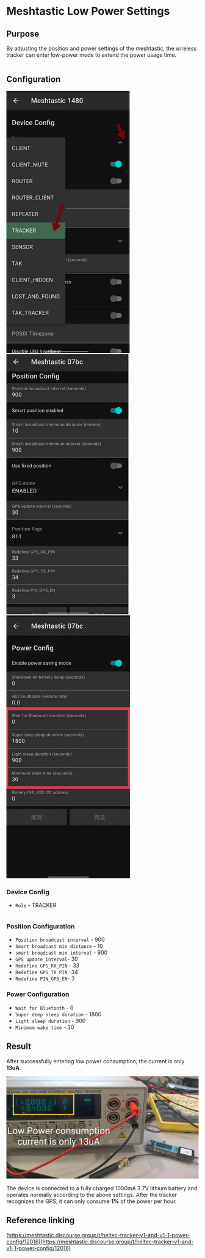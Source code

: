 # Meshtastic Low Power Settings

## Purpose
By adjusting the position and power settings of the meshtastic, the wireless tracker can enter low-power mode to extend the power usage time.

``` {Tip} If you are not familiar with Meshtastic, you can refer to this link: [Introduction to Meshtastic](https://docs.heltec.org/en/node/esp32/meshtastick.html#).
```

## Configuration

![](img/how_to_make_heltec_wireless_tracker_battery_last_longer/01.jpg)![](img/how_to_make_heltec_wireless_tracker_battery_last_longer/02.jpg)![](img/how_to_make_heltec_wireless_tracker_battery_last_longer/03.jpg)

### Device Config

- `Role` - TRACKER

``` {Tips} Only the tracker mode and sensor mode in meshtastic can enter the low power consumption mode.
```

### Position Configuration

- `Position broadcast interval` - 900
- `Smart broadcast min distance` - 10
- `smart broadcast min interval` - 900
- `GPS update interval`- 30
- `Redefine GPS_RX_PIN` - 33
- `Redefine GPS_TX_PIN` -34
- `Redefine PIN_GPS_EN`- 3



### Power Configuration

- `Wait for Bluetooth` - 0
- `Super deep sleep duration`  - 1800
- `Light sleep duration` - 900
- `Minimum wake time` - 30



## Result

After successfully entering low power consumption, the current is only **13uA**.

![](img/how_to_make_heltec_wireless_tracker_battery_last_longer/4.jpg)

The device is connected to a fully charged 1000mA 3.7V lithium battery and operates normally according to the above settings. After the tracker recognizes the GPS, it can only consume **1%** of the power per hour.


Reference linking
-----------------
[https://meshtastic.discourse.group/t/heltec-tracker-v1-and-v1-1-power-config/12016](https://meshtastic.discourse.group/t/heltec-tracker-v1-and-v1-1-power-config/12016)